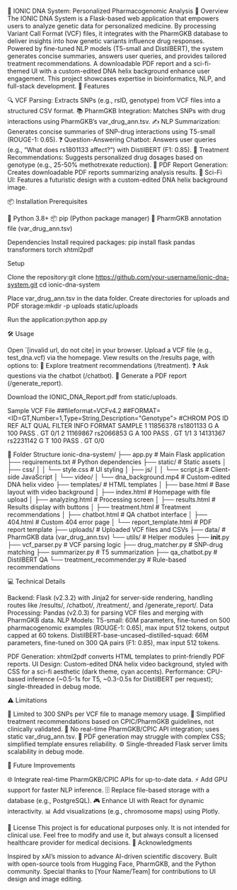 🚀 IONIC DNA System: Personalized Pharmacogenomic Analysis
🌟 Overview
The IONIC DNA System is a Flask-based web application that empowers users to analyze genetic data for personalized medicine. By processing Variant Call Format (VCF) files, it integrates with the PharmGKB database to deliver insights into how genetic variants influence drug responses. Powered by fine-tuned NLP models (T5-small and DistilBERT), the system generates concise summaries, answers user queries, and provides tailored treatment recommendations. A downloadable PDF report and a sci-fi-themed UI with a custom-edited DNA helix background enhance user engagement. This project showcases expertise in bioinformatics, NLP, and full-stack development.
🎯 Features

🔍 VCF Parsing: Extracts SNPs (e.g., rsID, genotype) from VCF files into a structured CSV format.
📚 PharmGKB Integration: Matches SNPs with drug interactions using PharmGKB’s var_drug_ann.tsv.
✍️ NLP Summarization: Generates concise summaries of SNP-drug interactions using T5-small (ROUGE-1: 0.65).
❓ Question-Answering Chatbot: Answers user queries (e.g., “What does rs1801133 affect?”) with DistilBERT (F1: 0.85).
💊 Treatment Recommendations: Suggests personalized drug dosages based on genotype (e.g., 25-50% methotrexate reduction).
📄 PDF Report Generation: Creates downloadable PDF reports summarizing analysis results.
🎨 Sci-Fi UI: Features a futuristic design with a custom-edited DNA helix background image.

📦 Installation
Prerequisites

🐍 Python 3.8+
📦 pip (Python package manager)
📂 PharmGKB annotation file (var_drug_ann.tsv)

Dependencies
Install required packages:
pip install flask pandas transformers torch xhtml2pdf

Setup

Clone the repository:git clone https://github.com/your-username/ionic-dna-system.git
cd ionic-dna-system


Place var_drug_ann.tsv in the data folder.
Create directories for uploads and PDF storage:mkdir -p uploads static/uploads


Run the application:python app.py



🛠️ Usage

Open `[invalid url, do not cite] in your browser.
Upload a VCF file (e.g., test_dna.vcf) via the homepage.
View results on the /results page, with options to:
💊 Explore treatment recommendations (/treatment).
❓ Ask questions via the chatbot (/chatbot).
📄 Generate a PDF report (/generate_report).


Download the IONIC_DNA_Report.pdf from static/uploads.

Sample VCF File
##fileformat=VCFv4.2
##FORMAT=<ID=GT,Number=1,Type=String,Description="Genotype">
#CHROM  POS     ID          REF  ALT  QUAL  FILTER  INFO  FORMAT  SAMPLE
1       11856378 rs1801133   G    A    100   PASS    .     GT      0/1
2       11169867 rs2066853   G    A    100   PASS    .     GT      1/1
3       14131367 rs2231142   G    T    100   PASS    .     GT      0/0

📁 Folder Structure
ionic-dna-system/
├── app.py                    # Main Flask application
├── requirements.txt          # Python dependencies
├── static/                   # Static assets
│   ├── css/
│   │   └── style.css         # UI styling
│   ├── js/
│   │   └── script.js         # Client-side JavaScript
│   └── video/
│       └── dna_background.mp4  # Custom-edited DNA helix video
├── templates/                # HTML templates
│   ├── base.html             # Base layout with video background
│   ├── index.html            # Homepage with file upload
│   ├── analyzing.html        # Processing screen
│   ├── results.html          # Results display with buttons
│   ├── treatment.html        # Treatment recommendations
│   ├── chatbot.html          # QA chatbot interface
│   ├── 404.html              # Custom 404 error page
│   └── report_template.html  # PDF report template
├── uploads/                  # Uploaded VCF files and CSVs
├── data/                     # PharmGKB data (var_drug_ann.tsv)
└── utils/                    # Helper modules
    ├── __init__.py
    ├── vcf_parser.py         # VCF parsing logic
    ├── drug_matcher.py       # SNP-drug matching
    ├── summarizer.py         # T5 summarization
    ├── qa_chatbot.py         # DistilBERT QA
    └── treatment_recommender.py  # Rule-based recommendations

💻 Technical Details

Backend: Flask (v2.3.2) with Jinja2 for server-side rendering, handling routes like /results/<filename>, /chatbot/<filename>, /treatment/<filename>, and /generate_report/<filename>.
Data Processing: Pandas (v2.0.3) for parsing VCF files and merging with PharmGKB data.
NLP Models:
T5-small: 60M parameters, fine-tuned on 500 pharmacogenomic examples (ROUGE-1: 0.65), max input 512 tokens, output capped at 60 tokens.
DistilBERT-base-uncased-distilled-squad: 66M parameters, fine-tuned on 300 QA pairs (F1: 0.85), max input 512 tokens.


PDF Generation: xhtml2pdf converts HTML templates to print-friendly PDF reports.
UI Design: Custom-edited DNA helix video background, styled with CSS for a sci-fi aesthetic (dark theme, cyan accents).
Performance: CPU-based inference (~0.5-1s for T5, ~0.3-0.5s for DistilBERT per request); single-threaded in debug mode.

⚠️ Limitations

🔢 Limited to 300 SNPs per VCF file to manage memory usage.
💊 Simplified treatment recommendations based on CPIC/PharmGKB guidelines, not clinically validated.
📡 No real-time PharmGKB/CPIC API integration; uses static var_drug_ann.tsv.
📄 PDF generation may struggle with complex CSS; simplified template ensures reliability.
⚙️ Single-threaded Flask server limits scalability in debug mode.

🚀 Future Improvements

🌐 Integrate real-time PharmGKB/CPIC APIs for up-to-date data.
⚡ Add GPU support for faster NLP inference.
🗄️ Replace file-based storage with a database (e.g., PostgreSQL).
🎮 Enhance UI with React for dynamic interactivity.
📊 Add visualizations (e.g., chromosome maps) using Plotly.

📄 License
This project is for educational purposes only. It is not intended for clinical use. Feel free to modify and use it, but always consult a licensed healthcare provider for medical decisions.
🙏 Acknowledgments

Inspired by xAI’s mission to advance AI-driven scientific discovery.
Built with open-source tools from Hugging Face, PharmGKB, and the Python community.
Special thanks to [Your Name/Team] for contributions to UI design and image editing.
